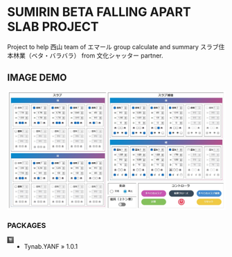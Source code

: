# SUMIRIN BETA FALLING APART SLAB PROJECT
Project to help 西山 team of エマール group calculate and summary スラブ住本林業（ベタ・バラバラ） from 文化シャッター partner.

## IMAGE DEMO
<p align="center">
<img src="https://raw.githubusercontent.com/Tynab/Sumirin-Beta-Falling-Apart-Slab/main/pic/0.jpg"></img>
</p>

### PACKAGES
<img src="https://raw.githubusercontent.com/Tynab/Sumirin-Beta-Falling-Apart-Slab/main/pic/1.png" align="left" width="3%" height="3%"></img>
<div style="display:flex;">

- Tynab.YANF » 1.0.1

</div>